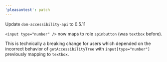 ```yaml
---
'pleasantest': patch
---
```


Update `dom-accessibility-api` to 0.5.11

`<input type="number" />` now maps to role `spinbutton` (was `textbox` before).

This is technically a breaking change for users which depended on the incorrect behavior of `getAccessibilityTree` with `input[type="number"]` previously mapping to `textbox`.

